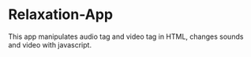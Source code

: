 # Relaxation-App

This app manipulates audio tag and video tag in HTML, changes sounds and video with javascript.

